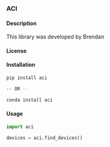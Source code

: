 ### ACI

#### Description

This library was developed by Brendan

#### License

#### Installation
```bash
pip install aci

-- OR --

conda install aci
```

#### Usage
```python
import aci

devices = aci.find_devices()
```
